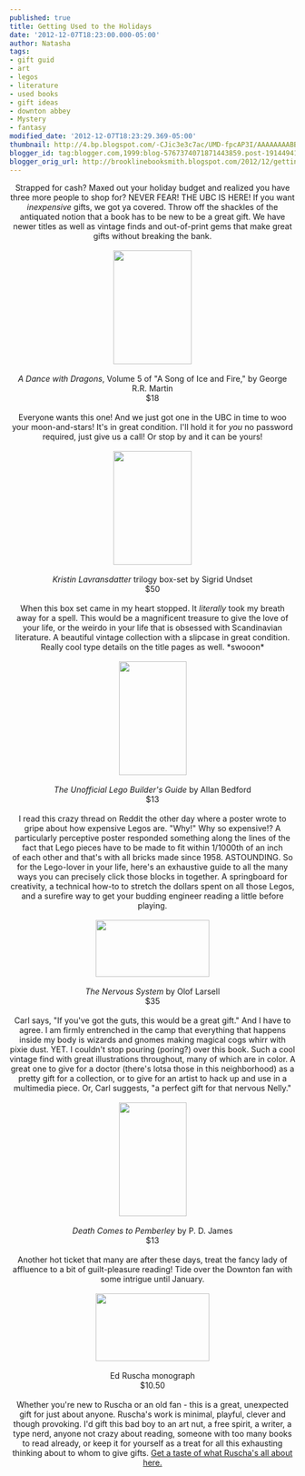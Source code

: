 ```yaml
---
published: true
title: Getting Used to the Holidays
date: '2012-12-07T18:23:00.000-05:00'
author: Natasha
tags:
- gift guid
- art
- legos
- literature
- used books
- gift ideas
- downton abbey
- Mystery
- fantasy
modified_date: '2012-12-07T18:23:29.369-05:00'
thumbnail: http://4.bp.blogspot.com/-CJic3e3c7ac/UMD-fpcAP3I/AAAAAAAABBo/-rMGeQnrDuE/s72-c/dragons.jpg
blogger_id: tag:blogger.com,1999:blog-5767374071871443859.post-1914494167925307779
blogger_orig_url: http://brooklinebooksmith.blogspot.com/2012/12/getting-used-to-holidays.html
---
```


<div style="text-align: center;">Strapped for cash? Maxed out your holiday budget and realized you have three more people to shop for? NEVER FEAR! THE UBC IS HERE! If you want <i>inexpensive</i>&nbsp;gifts, we got ya covered. Throw off the shackles of the antiquated notion that a book has to be new to be a great gift. We have newer titles as well as vintage finds and out-of-print gems that make great gifts without breaking the bank.</div><br /><div class="separator" style="clear: both; text-align: center;"><a href="http://4.bp.blogspot.com/-CJic3e3c7ac/UMD-fpcAP3I/AAAAAAAABBo/-rMGeQnrDuE/s1600/dragons.jpg" imageanchor="1" style="margin-left: 1em; margin-right: 1em;"><img border="0" height="200" src="http://4.bp.blogspot.com/-CJic3e3c7ac/UMD-fpcAP3I/AAAAAAAABBo/-rMGeQnrDuE/s200/dragons.jpg" width="138" /></a></div><div class="separator" style="clear: both; text-align: center;"><br /></div><div class="separator" style="clear: both; text-align: center;"><i>A Dance with Dragons</i>, Volume 5 of "A Song of Ice and Fire," by George R.R. Martin</div><div class="separator" style="clear: both; text-align: center;">$18</div><div class="separator" style="clear: both; text-align: center;"><br /></div><div class="separator" style="clear: both; text-align: center;">Everyone wants this one! And we just got one in the UBC in time to woo your moon-and-stars! It's in great condition. I'll hold it for <i>you </i>no password required, just give us a call! Or stop by and it can be yours!</div><br /><div class="separator" style="clear: both; text-align: center;"><a href="http://4.bp.blogspot.com/-qr-64_Srq60/UMD-hJIqDlI/AAAAAAAABBw/5QkTROMIHj4/s1600/lavransdatter.jpg" imageanchor="1" style="margin-left: 1em; margin-right: 1em;"><img border="0" height="200" src="http://4.bp.blogspot.com/-qr-64_Srq60/UMD-hJIqDlI/AAAAAAAABBw/5QkTROMIHj4/s200/lavransdatter.jpg" width="138" /></a></div><div class="separator" style="clear: both; text-align: center;"><br /></div><div class="separator" style="clear: both; text-align: center;"><i>Kristin Lavransdatter</i> trilogy&nbsp;box-set&nbsp;by Sigrid Undset</div><div class="separator" style="clear: both; text-align: center;">$50</div><div class="separator" style="clear: both; text-align: center;"><br /></div><div class="separator" style="clear: both; text-align: center;">When this box set came in my heart stopped. It <i>literally</i>&nbsp;took my breath away for a spell. This would be a magnificent treasure to give the love of your life, or the weirdo in your life that is obsessed with Scandinavian literature. A beautiful vintage collection with a slipcase in great condition. Really cool type details on the title pages as well. *swooon*</div><br /><div class="separator" style="clear: both; text-align: center;"><a href="http://4.bp.blogspot.com/-FWhTYaXPerw/UMD-iFtqqCI/AAAAAAAABB4/83doDTRqERI/s1600/lego.jpg" imageanchor="1" style="margin-left: 1em; margin-right: 1em;"><img border="0" height="200" src="http://4.bp.blogspot.com/-FWhTYaXPerw/UMD-iFtqqCI/AAAAAAAABB4/83doDTRqERI/s200/lego.jpg" width="119" /></a></div><div class="separator" style="clear: both; text-align: center;"><br /></div><div class="separator" style="clear: both; text-align: center;"><i>The Unofficial Lego Builder's Guide</i> by Allan Bedford</div><div class="separator" style="clear: both; text-align: center;">$13</div><div class="separator" style="clear: both; text-align: center;"><br /></div><div class="separator" style="clear: both; text-align: center;">I read this crazy thread on Reddit the other day where a poster wrote to gripe about how expensive Legos are. "Why!" Why so expensive!? A particularly perceptive poster responded something along the lines of the fact that Lego pieces have to be made to fit within 1/1000th of an inch of&nbsp;each other&nbsp;and that's with all bricks made since 1958. ASTOUNDING. So for the Lego-lover in your life, here's an exhaustive guide to all the many ways you can precisely click those blocks in together. A springboard for creativity, a technical how-to to stretch the dollars spent on all those Legos, and a surefire way to get your budding engineer reading a little before playing.</div><br /><div class="separator" style="clear: both; text-align: center;"><a href="http://1.bp.blogspot.com/-deYTr3sehTc/UMD-jpAFynI/AAAAAAAABCA/_vco8duJ4Hs/s1600/nervous.jpg" imageanchor="1" style="margin-left: 1em; margin-right: 1em;"><img border="0" height="100" src="http://1.bp.blogspot.com/-deYTr3sehTc/UMD-jpAFynI/AAAAAAAABCA/_vco8duJ4Hs/s200/nervous.jpg" width="200" /></a></div><div class="separator" style="clear: both; text-align: center;"><br /></div><div class="separator" style="clear: both; text-align: center;"><i>The Nervous System</i> by Olof Larsell</div><div class="separator" style="clear: both; text-align: center;">$35</div><div class="separator" style="clear: both; text-align: center;"><br /></div><div class="separator" style="clear: both; text-align: center;">Carl says, "If you've got the guts, this would be a great gift." And I have to agree. I am firmly entrenched in the camp that everything that happens inside my body is wizards and gnomes making magical cogs whirr with pixie dust. YET. I couldn't stop pouring (poring?) over this book. Such a cool vintage find with great illustrations throughout, many of which are in color. A great one to give for a doctor (there's lotsa those in this neighborhood) as a pretty gift for a collection, or to give for an artist to hack up and use in a multimedia piece. Or, Carl suggests, "a&nbsp;perfect gift for that nervous Nelly."</div><br /><div class="separator" style="clear: both; text-align: center;"><a href="http://4.bp.blogspot.com/-KaFTcpr-fzc/UMD-lAltffI/AAAAAAAABCI/UkHH4a3wJ7g/s1600/pemberley.jpg" imageanchor="1" style="margin-left: 1em; margin-right: 1em;"><img border="0" height="200" src="http://4.bp.blogspot.com/-KaFTcpr-fzc/UMD-lAltffI/AAAAAAAABCI/UkHH4a3wJ7g/s200/pemberley.jpg" width="119" /></a></div><div class="separator" style="clear: both; text-align: center;"><br /></div><div class="separator" style="clear: both; text-align: center;"><i>Death Comes to Pemberley</i> by P. D. James</div><div class="separator" style="clear: both; text-align: center;">$13</div><div class="separator" style="clear: both; text-align: center;"><br /></div><div class="separator" style="clear: both; text-align: center;">Another hot ticket that many are after these days, treat the fancy lady of affluence to a bit of guilt-pleasure reading! Tide over the Downton fan with some intrigue until January.</div><br /><div class="separator" style="clear: both; text-align: center;"><a href="http://2.bp.blogspot.com/-Zyg8DxNL4vo/UMD-modmXAI/AAAAAAAABCQ/velerllgLLM/s1600/ruscha.jpg" imageanchor="1" style="margin-left: 1em; margin-right: 1em;"><img border="0" height="119" src="http://2.bp.blogspot.com/-Zyg8DxNL4vo/UMD-modmXAI/AAAAAAAABCQ/velerllgLLM/s200/ruscha.jpg" width="200" /></a></div><div class="separator" style="clear: both; text-align: center;"><br /></div><div class="separator" style="clear: both; text-align: center;">Ed Ruscha monograph</div><div class="separator" style="clear: both; text-align: center;">$10.50</div><div class="separator" style="clear: both; text-align: center;"><br /></div><div class="separator" style="clear: both; text-align: center;">Whether you're new to Ruscha or an old fan - this is a great, unexpected gift for just about anyone. Ruscha's work is minimal, playful, clever and though provoking. I'd gift this bad boy to an art nut, a free spirit, a writer, a type nerd, anyone not crazy about reading, someone with too many books to read already, or keep it for yourself as a treat for all this exhausting thinking about to whom to give gifts. <a href="https://www.google.com/search?q=ed+ruscha&amp;hl=en&amp;tbo=d&amp;source=lnms&amp;tbm=isch&amp;sa=X&amp;ei=xHnCULyIJKGR0gHmnIHoAg&amp;ved=0CAcQ_AUoAA&amp;biw=1920&amp;bih=967">Get a taste of what Ruscha's all about here.</a></div>